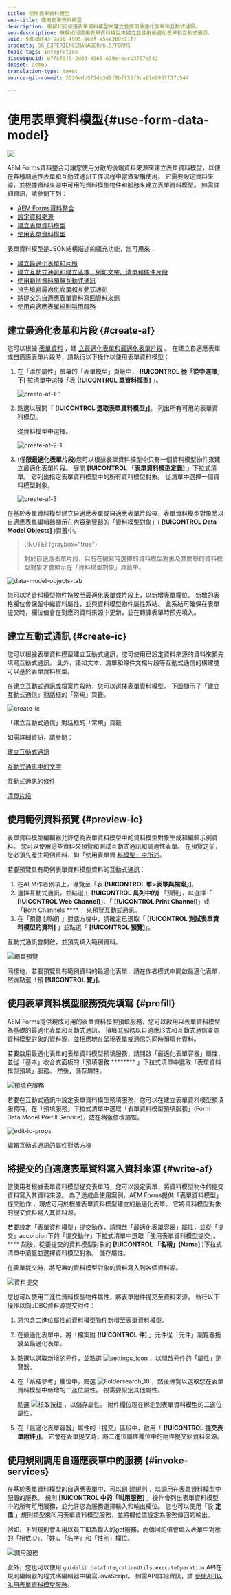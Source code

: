 ```yaml
---
title: 使用表單資料模型
seo-title: 使用表單資料模型
description: 瞭解如何使用表單資料模型來建立並使用最適化表單和互動式通訊。
seo-description: 瞭解如何使用表單資料模型來建立並使用最適化表單和互動式通訊。
uuid: 9d8d8f43-9a50-4905-a6ef-a5ea3b9c11f7
products: SG_EXPERIENCEMANAGER/6.5/FORMS
topic-tags: integration
discoiquuid: 87f5f9f5-2d03-4565-830e-eacc3757e542
docset: aem65
translation-type: tm+mt
source-git-commit: 3226edb575de3d9f8bff53f5ca81e2957f37c544

---
```



# 使用表單資料模型{#use-form-data-model}

![](do-not-localize/data-integeration.png)

AEM Forms資料整合可讓您使用分散的後端資料來源來建立表單資料模型，以便在各種調適性表單和互動式通訊工作流程中當做架構使用。 它需要設定資料來源，並根據資料來源中可用的資料模型物件和服務來建立表單資料模型。 如需詳細資訊，請參閱下列：

* [AEM Forms資料整合](../../forms/using/data-integration.md)
* [設定資料來源](../../forms/using/configure-data-sources.md)
* [建立表單資料模型](../../forms/using/create-form-data-models.md)
* [使用表單資料模型](../../forms/using/work-with-form-data-model.md)

表單資料模型是JSON結構描述的擴充功能，您可用來：

* [建立最適化表單和片段](#create-af)
* [建立互動式通訊和建立區塊，例如文字、清單和條件片段](#create-ic)
* [使用範例資料預覽互動式通訊](#preview-ic)
* [預先填寫最適化表單和互動式通訊](#prefill)
* [將提交的自適應表單資料寫回資料來源](#write-af)
* [使用自適應表單規則叫用服務](#invoke-services)

## 建立最適化表單和片段 {#create-af}

您可以根據 [表單資料](../../forms/using/creating-adaptive-form.md) ，建 [立最適化表單和最適化表單片段](../../forms/using/adaptive-form-fragments.md) 。 在建立自適應表單或自適應表單片段時，請執行以下操作以使用表單資料模型：

1. 在「添加屬性」螢幕的「表單模型」頁籤中， **[!UICONTROL 從「從中選擇」下]** 拉清單中選擇「表 **[!UICONTROL 單資料模型]** 」。

   ![create-af-1-1](assets/create-af-1-1.png)

1. 點選以展開「 **[!UICONTROL 選取表單資料模型」]**。 列出所有可用的表單資料模型。

   從資料模型中選擇。

   ![create-af-2-1](assets/create-af-2-1.png)

1. (僅&#x200B;**限最適化表單片段**)您可以根據表單資料模型中只有一個資料模型物件來建立最適化表單片段。 展開 **[!UICONTROL 「表單資料模型定義]** 」下拉式清單。 它列出指定表單資料模型中的所有資料模型對象。 從清單中選擇一個資料模型對象。

   ![create-af-3](assets/create-af-3.png)

在基於表單資料模型建立自適應表單或自適應表單片段後，表單資料模型對象將以自適應表單編輯器顯示在內容瀏覽器的「資料模型對象」( **[!UICONTROL Data Model Objects]** )頁籤中。

>[!NOTE] {graybox=&quot;true&quot;}
>
>對於自適應表單片段，只有在編寫時選擇的資料模型對象及其關聯的資料模型對象才會顯示在「資料模型對象」頁籤中。

![data-model-objects-tab](assets/data-model-objects-tab.png)

您可以將資料模型物件拖放至最適化表單或片段上，以新增表單欄位。 新增的表格欄位會保留中繼資料屬性，並與資料模型物件屬性系結。 此系結可確保在表單提交時，欄位值會在對應的資料來源中更新，並在轉譯表單時預先填入。

## 建立互動式通訊 {#create-ic}

您可以根據表單資料模型建立互動式通訊，您可使用已設定資料來源的資料來預先填寫互動式通訊。 此外，諸如文本、清單和條件文檔片段等互動式通信的構建塊可以基於表單資料模型。

在建立互動式通訊或檔案片段時，您可以選擇表單資料模型。 下圖顯示了「建立互動式通信」對話框的「常規」頁籤。

![create-ic](assets/create-ic.png)

「建立互動式通信」對話框的「常規」頁籤

如需詳細資訊，請參閱：

[建立互動式通訊](../../forms/using/create-interactive-communication.md)

[互動式通訊中的文字](/help/forms/using/texts-interactive-communications.md)

[互動式通訊的條件](/help/forms/using/conditions-interactive-communications.md)

[清單片段](/help/forms/using/lists.md)

## 使用範例資料預覽 {#preview-ic}

表單資料模型編輯器允許您為表單資料模型中的資料模型對象生成和編輯示例資料。 您可以使用這些資料來預覽和測試互動式通訊和調適性表單。 在預覽之前，您必須先產生範例資料，如「使用表單資 [料模型」中所述](../../forms/using/work-with-form-data-model.md#sample)。

若要預覽具有範例表單資料模型資料的互動式通訊：

1. 在AEM作者例項上，導覽至「表 **[!UICONTROL 單>表單與檔案」]**。
1. 選擇互動式通訊，並點選工 **[!UICONTROL 具列中的]** 「預覽」，以選擇「 **[!UICONTROL Web Channel]**」、「 **[!UICONTROL Print Channel]**」或「Both Channels **** 」來預覽互動式通訊。
1. 在「預覽 [*頻道*] 」對話方塊中，請確定已選取「 **[!UICONTROL 測試表單資料模型的資料]** 」並點選「 **[!UICONTROL 預覽]**」。

互動式通訊會開啟，並預先填入範例資料。

![網頁預覽](assets/web-preview.png)

同樣地，若要預覽具有範例資料的最適化表單，請在作者模式中開啟最適化表單，然後點選「預 **[!UICONTROL 覽」]**。

## 使用表單資料模型服務預先填寫 {#prefill}

AEM Forms提供現成可用的表單資料模型預填服務，您可以啟用以表單資料模型為基礎的最適化表單和互動式通訊。 預填充服務以自適應形式和互動式通信查詢資料模型對象的資料源，並相應地在呈現表單或通信的同時預填充資料。

若要啟用最適化表單的表單資料模型預填服務，請開啟「最適化表單容器」屬性，並從「基本」收合式面板的「預填服務 ******** 」下拉式清單中選取「表單資料模型預填」服務。 然後，儲存屬性。

![預填充服務](assets/prefill-service.png)

若要在互動式通訊中設定表單資料模型預填服務，您可以在建立表單資料模型預填服務時，在「預填服務」下拉式清單中選取「表單資料模型預填服務」(Form Data Model Prefill Service)，或在稍後修改屬性。

![edit-ic-props](assets/edit-ic-props.png)

編輯互動式通訊的屬性對話方塊

## 將提交的自適應表單資料寫入資料來源 {#write-af}

當使用者根據表單資料模型提交表單時，您可以設定表單，將資料模型物件的提交資料寫入其資料來源。 為了達成此使用案例，AEM Forms提供「表單資料模型」提交動作 [](../../forms/using/configuring-submit-actions.md)，現成可用於根據表單資料模型建立的最適化表單。 它將資料模型對象的提交資料寫入其資料源。

若要設定「表單資料模型」提交動作，請開啟「最適化表單容器」屬性，並從「提交」accordion下的「提交動作」下拉式清單中選取「使用表單資料模型提交」。 **** 然後，從要提交的資料模型對象的 **[!UICONTROL 「名稱」(Name]** )下拉式清單中瀏覽並選擇資料模型對象。 儲存屬性。

在表單提交時，將配置的資料模型對象的資料寫入到各個資料源。

![資料提交](assets/data-submission.png)

您也可以使用二進位資料模型物件屬性，將表單附件提交至資料來源。 執行以下操作以向JDBC資料源提交附件：

1. 將包含二進位屬性的資料模型物件新增至表單資料模型。
1. 在最適化表單中，將「檔案附 **[!UICONTROL 件]** 」元件從「元件」瀏覽器拖放至最適化表單。
1. 點選以選取新增的元件，並點選 ![settings_icon](assets/settings_icon.png) ，以開啟元件的「屬性」瀏覽器。
1. 在「系結參考」欄位中，點選 ![Foldersearch_18](assets/foldersearch_18.png) ，然後導覽以選取您在表單資料模型中新增的二進位屬性。 視需要設定其他屬性。

   點選 ![核取按鈕](assets/check-button.png) ，以儲存屬性。 附件欄位現在綁定到表單資料模型的二進位屬性。

1. 在「最適化表單容器」屬性的「提交」區段中，啟用「 **[!UICONTROL 提交表單附件」]**。 它會在表單提交時，將二進位屬性欄位中的附件提交給資料來源。

## 使用規則調用自適應表單中的服務 {#invoke-services}

在基於表單資料模型的自適應表單中，可以創 [建規則](../../forms/using/rule-editor.md) ，以調用在表單資料模型中配置的服務。 規則 **[!UICONTROL 中的「叫用服務]** 」操作會列出表單資料模型中的所有可用服務，並允許您為服務選擇輸入和輸出欄位。 您也可以使用「設 **定值** 」規則類型來叫用表單資料模型服務，並將欄位值設定為服務傳回的輸出。

例如，下列規則會叫用以員工ID為輸入的get服務，而傳回的值會填入表單中對應的「相依ID」、「姓」、「名字」和「性別」欄位。

![調用服務](assets/invoke-service.png)

此外，您也可以使用 `guidelib.dataIntegrationUtils.executeOperation` API在規則編輯器的程式碼編輯器中編寫JavaScript。 如需API詳細資訊，請 [參閱API以叫用表單資料模型服務](/help/forms/using/invoke-form-data-model-services.md)。
